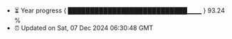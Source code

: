 - ⏳ Year progress { ███████████████████████████▁▁▁ } 93.24 %
- ⏰ Updated on Sat, 07 Dec 2024 06:30:48 GMT

